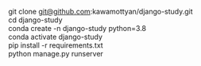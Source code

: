 git clone git@github.com:kawamottyan/django-study.git  
cd django-study  
conda create -n django-study python=3.8  
conda activate django-study  
pip install -r requirements.txt  
python manage.py runserver  
